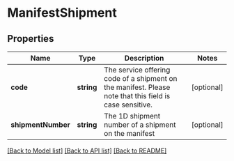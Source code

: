 # ManifestShipment

## Properties
Name | Type | Description | Notes
------------ | ------------- | ------------- | -------------
**code** | **string** | The service offering code of a shipment on the manifest. Please note that this field is case sensitive. | [optional] 
**shipmentNumber** | **string** | The 1D shipment number of a shipment on the manifest | [optional] 

[[Back to Model list]](../README.md#documentation-for-models) [[Back to API list]](../README.md#documentation-for-api-endpoints) [[Back to README]](../README.md)


